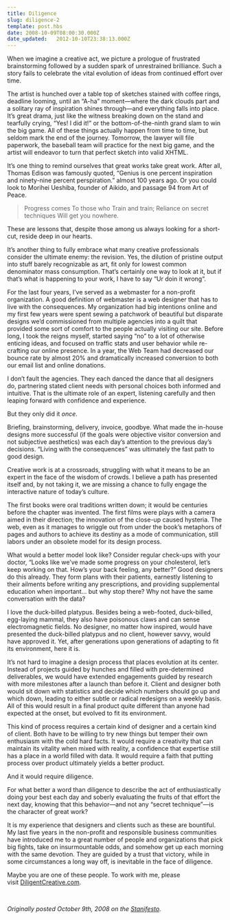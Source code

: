 ```yaml
---
title: Diligence
slug: diligence-2
template: post.hbs
date: 2008-10-09T08:00:30.000Z
date_updated:   2012-10-10T23:38:13.000Z
---
```


When we imagine a creative act, we picture a prologue of frustrated brainstorming followed by a sudden spark of unrestrained brilliance. Such a story fails to celebrate the vital evolution of ideas from continued effort over time.<!--more-->

The artist is hunched over a table top of sketches stained with coffee rings, deadline looming, until an “A-ha” moment—where the dark clouds part and a solitary ray of inspiration shines through—and everything falls into place. It’s great drama, just like the witness breaking down on the stand and tearfully crying, “Yes! I did it!” or the bottom-of-the-ninth grand slam to win the big game. All of these things actually happen from time to time, but seldom mark the end of the journey. Tomorrow, the lawyer will file paperwork, the baseball team will practice for the next big game, and the artist will endeavor to turn that perfect sketch into valid XHTML.

It’s one thing to remind ourselves that great works take great work. After all, Thomas Edison was famously quoted, “Genius is one percent inspiration and ninety-nine percent perspiration.” almost 100 years ago. Or you could look to Morihei Ueshiba, founder of Aikido, and passage 94 from Art of Peace.
<blockquote>Progress comes
To those who
Train and train;
Reliance on secret techniques
Will get you nowhere.</blockquote>
These are lessons that, despite those among us always looking for a short-cut, reside deep in our hearts.

It’s another thing to fully embrace what many creative professionals consider the ultimate enemy: the revision. Yes, the dilution of pristine output into stuff barely recognizable as art, fit only for lowest common denominator mass consumption. That’s certainly one way to look at it, but if that’s what is happening to your work, I have to say “Ur doin it wrong“.

For the last four years, I’ve served as a webmaster for a non-profit organization. A good definition of webmaster is a web designer that has to live with the consequences. My organization had big intentions online and my first few years were spent sewing a patchwork of beautiful but disparate designs we’d commissioned from multiple agencies into a quilt that provided some sort of comfort to the people actually visiting our site. Before long, I took the reigns myself, started saying “no” to a lot of otherwise enticing ideas, and focused on traffic stats and user behavior while re-crafting our online presence. In a year, the Web Team had decreased our bounce rate by almost 20% and dramatically increased conversion to both our email list and online donations.

I don’t fault the agencies. They each danced the dance that all designers do, partnering stated client needs with personal choices both informed and intuitive. That is the ultimate role of an expert, listening carefully and then leaping forward with confidence and experience.

But they only did it <em>once</em>.

Briefing, brainstorming, delivery, invoice, goodbye. What made the in-house designs more successful (if the goals were objective visitor conversion and not subjective aesthetics) was each day’s attention to the previous day’s decisions. “Living with the consequences” was ultimately the fast path to good design.

Creative work is at a crossroads, struggling with what it means to be an expert in the face of the wisdom of crowds. I believe a path has presented itself and, by not taking it, we are missing a chance to fully engage the interactive nature of today’s culture.

The first books were oral traditions written down; it would be centuries before the chapter was invented. The first films were plays with a camera aimed in their direction; the innovation of the close-up caused hysteria. The web, even as it manages to wriggle out from under the book’s metaphors of pages and authors to achieve its destiny as a mode of communication, still labors under an obsolete model for its design process.

What would a better model look like? Consider regular check-ups with your doctor, “Looks like we’ve made some progress on your cholesterol, let’s keep working on that. How’s your back feeling, any better?” Good designers do this already. They form plans with their patients, earnestly listening to their ailments before writing any prescriptions, and providing supplemental education when important… but why stop there? Why not have the same conversation with the data?

I love the duck-billed platypus. Besides being a web-footed, duck-billed, egg-laying mammal, they also have poisonous claws and can sense electromagnetic fields. No designer, no matter how inspired, would have presented the duck-billed platypus and no client, however savvy, would have approved it. Yet, after generations upon generations of adapting to fit its environment, here it is.

It’s not hard to imagine a design process that places evolution at its center. Instead of projects guided by hunches and filled with pre-determined deliverables, we would have extended engagements guided by research with more milestones after a launch than before it. Client and designer both would sit down with statistics and decide which numbers should go up and which down, leading to either subtle or radical redesigns on a weekly basis. All of this would result in a final product quite different than anyone had expected at the onset, but evolved to fit its environment.

This kind of process requires a certain kind of designer and a certain kind of client. Both have to be willing to try new things but temper their own enthusiasm with the cold hard facts. It would require a creativity that can maintain its vitality when mixed with reality, a confidence that expertise still has a place in a world filled with data. It would require a faith that putting process over product ultimately yields a better product.

And it would require diligence.

For what better a word than diligence to describe the act of enthusiastically doing your best each day and soberly evaluating the fruits of that effort the next day, knowing that this behavior—and not any “secret technique”—is the character of great work?

It is my experience that designers and clients such as these are bountiful. My last five years in the non-profit and responsible business communities have introduced me to a great number of people and organizations that pick big fights, take on insurmountable odds, and somehow get up each morning with the same devotion. They are guided by a trust that victory, while in some circumstances a long way off, is inevitable in the face of diligence.

Maybe you are one of these people. To work with me, please visit <a href="http://diligentcreative.com/">DiligentCreative.com</a>.

&nbsp;

<em>Originally posted October 9th, 2008 on the <a title="Diligence" href="http://sunshocked.com/stanifesto/archives/diligence">Stanifesto</a>.</em>
